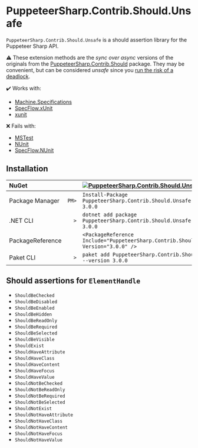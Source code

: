 # PuppeteerSharp.Contrib.Should.Unsafe

`PuppeteerSharp.Contrib.Should.Unsafe` is a should assertion library for the Puppeteer Sharp API.

:warning: These extension methods are the _sync over async_ versions of the originals from the [PuppeteerSharp.Contrib.Should](PuppeteerSharp.Contrib.Should.md) package.
They may be convenient, but can be considered _unsafe_ since you [run the risk of a deadlock](https://github.com/davidfowl/AspNetCoreDiagnosticScenarios/blob/master/AsyncGuidance.md#avoid-using-taskresult-and-taskwait).

:heavy_check_mark: Works with:

* [Machine.Specifications](https://www.nuget.org/packages/Machine.Specifications/)
* [SpecFlow.xUnit](https://www.nuget.org/packages/SpecFlow.xUnit/)
* [xunit](https://www.nuget.org/packages/xunit/)

:x: Fails with:

* [MSTest](https://www.nuget.org/packages/MSTest.TestFramework/)
* [NUnit](https://www.nuget.org/packages/NUnit/)
* [SpecFlow.NUnit](https://www.nuget.org/packages/SpecFlow.NUnit/)

## Installation

| NuGet            |       | [![PuppeteerSharp.Contrib.Should.Unsafe][1]][2]                                       |
| :--------------- | ----: | :------------------------------------------------------------------------------------ |
| Package Manager  | `PM>` | `Install-Package PuppeteerSharp.Contrib.Should.Unsafe -Version 3.0.0`                 |
| .NET CLI         | `>`   | `dotnet add package PuppeteerSharp.Contrib.Should.Unsafe --version 3.0.0`             |
| PackageReference |       | `<PackageReference Include="PuppeteerSharp.Contrib.Should.Unsafe" Version="3.0.0" />` |
| Paket CLI        | `>`   | `paket add PuppeteerSharp.Contrib.Should.Unsafe --version 3.0.0`                      |

[1]: https://img.shields.io/nuget/v/PuppeteerSharp.Contrib.Should.Unsafe.svg?label=PuppeteerSharp.Contrib.Should.Unsafe
[2]: https://www.nuget.org/packages/PuppeteerSharp.Contrib.Should.Unsafe

## Should assertions for `ElementHandle`

* `ShouldBeChecked`
* `ShouldBeDisabled`
* `ShouldBeEnabled`
* `ShouldBeHidden`
* `ShouldBeReadOnly`
* `ShouldBeRequired`
* `ShouldBeSelected`
* `ShouldBeVisible`
* `ShouldExist`
* `ShouldHaveAttribute`
* `ShouldHaveClass`
* `ShouldHaveContent`
* `ShouldHaveFocus`
* `ShouldHaveValue`
* `ShouldNotBeChecked`
* `ShouldNotBeReadOnly`
* `ShouldNotBeRequired`
* `ShouldNotBeSelected`
* `ShouldNotExist`
* `ShouldNotHaveAttribute`
* `ShouldNotHaveClass`
* `ShouldNotHaveContent`
* `ShouldNotHaveFocus`
* `ShouldNotHaveValue`
